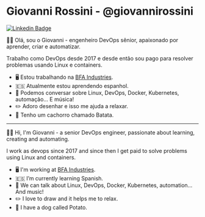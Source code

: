 # Giovanni Rossini - @giovannirossini

[![Linkedin Badge](https://img.shields.io/badge/-LinkedIn-blue?style=flat-square&logo=Linkedin&logoColor=white&link=https://www.linkedin.com/in/rossinigiovanni/)](https://www.linkedin.com/in/rossinigiovanni/)
 
 👋🏽 Olá, sou o Giovanni - engenheiro DevOps sênior, apaixonado por aprender, criar e automatizar.

Trabalho como DevOps desde 2017 e desde então sou pago para resolver problemas usando Linux e containers.

- 🖥️ Estou trabalhando na [BFA Industries](https://www.linkedin.com/company/bfaindustries/mycompany/).
- 🇪🇸 Atualmente estou aprendendo espanhol.
- 🤔 Podemos conversar sobre Linux, DevOps, Docker, Kubernetes, automação... E música!
- ✏️ Adoro desenhar e isso me ajuda a relaxar.
- 🐶 Tenho um cachorro chamado Batata.

 ---
 
👋🏽 Hi, I'm Giovanni - a senior DevOps engineer, passionate about learning, creating and automating.

I work as devops since 2017 and since then I get paid to solve problems using Linux and containers.

- 🖥️ I'm working at [BFA Industries](https://www.linkedin.com/company/bfaindustries/mycompany/).
- 🇪🇸 I’m currently learning Spanish.
- 🤔 We can talk about Linux, DevOps, Docker, Kubernetes, automation... And music!
- ✏️ I love to draw and it helps me to relax.
- 🐶 I have a dog called Potato.
